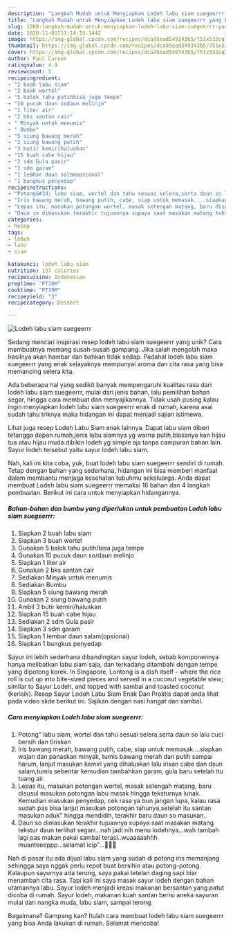 ```yaml
---
description: "Langkah Mudah untuk Menyiapkan Lodeh labu siam suegeerrr yang Enak"
title: "Langkah Mudah untuk Menyiapkan Lodeh labu siam suegeerrr yang Enak"
slug: 1260-langkah-mudah-untuk-menyiapkan-lodeh-labu-siam-suegeerrr-yang-enak
date: 2020-11-01T11:14:15.144Z
image: https://img-global.cpcdn.com/recipes/dca95ead549343b5/751x532cq70/lodeh-labu-siam-suegeerrr-foto-resep-utama.jpg
thumbnail: https://img-global.cpcdn.com/recipes/dca95ead549343b5/751x532cq70/lodeh-labu-siam-suegeerrr-foto-resep-utama.jpg
cover: https://img-global.cpcdn.com/recipes/dca95ead549343b5/751x532cq70/lodeh-labu-siam-suegeerrr-foto-resep-utama.jpg
author: Paul Carson
ratingvalue: 4.9
reviewcount: 5
recipeingredient:
- "2 buah labu siam"
- "3 buah wortel"
- "5 balok tahu putihbisa juga tempe"
- "10 pucuk daun sodaun melinjo"
- "1 liter air"
- "2 bks santan cair"
- " Minyak untuk menumis"
- " Bumbu"
- "5 siung bawang merah"
- "2 siung bawang putih"
- "3 butir kemirihaluskan"
- "15 buah cabe hijau"
- "2 sdm Gula pasir"
- "3 sdm garam"
- "1 lembar daun salamopsional"
- "1 bungkus penyedap"
recipeinstructions:
- "Potong&#34; labu siam, wortel dan tahu sesuai selera,serta daun so lalu cuci bersih dan tiriskan"
- "Iris bawang merah, bawang putih, cabe, siap untuk memasak....siapkan wajan dan panaskan minyak, tumis bawang merah dan putih sampai harum, lanjut masukan kemiri yang dihaluskan lalu irisan cabe dan dsun salam,tumis sebentar kemudian tambahkan garam, gula baru setelah itu tuang air."
- "Lepas itu, masukan potongan wortel, masak setengah matang, baru disusul masukan potongan labu masak hingga teksturnya lunak. Kemudian masukan penyedap, cek rasa ya bun jangan lupa, kalau rasa sudah pas bisa lanjut masukan potongan tahunya,setelah itu santan masukan aduk&#34; hingga mendidih, terakhir baru daun so masukan.."
- "Daun so dimasukan terakhir tujuannya supaya saat masakan matang tekstur daun terlihat segarr...nah jadi nih menu lodehnya...wah tambah lagi pas makan pakai sambal terasi..wuaaaaahhh muanteeeppp...selamat icip&#34;...🤤👩‍🍳"
categories:
- Resep
tags:
- lodeh
- labu
- siam

katakunci: lodeh labu siam 
nutrition: 137 calories
recipecuisine: Indonesian
preptime: "PT38M"
cooktime: "PT39M"
recipeyield: "3"
recipecategory: Dessert

---
```



![Lodeh labu siam suegeerrr](https://img-global.cpcdn.com/recipes/dca95ead549343b5/751x532cq70/lodeh-labu-siam-suegeerrr-foto-resep-utama.jpg)

Sedang mencari inspirasi resep lodeh labu siam suegeerrr yang unik? Cara membuatnya memang susah-susah gampang. Jika salah mengolah maka hasilnya akan hambar dan bahkan tidak sedap. Padahal lodeh labu siam suegeerrr yang enak selayaknya mempunyai aroma dan cita rasa yang bisa memancing selera kita.

Ada beberapa hal yang sedikit banyak mempengaruhi kualitas rasa dari lodeh labu siam suegeerrr, mulai dari jenis bahan, lalu pemilihan bahan segar, hingga cara membuat dan menyajikannya. Tidak usah pusing kalau ingin menyiapkan lodeh labu siam suegeerrr enak di rumah, karena asal sudah tahu triknya maka hidangan ini dapat menjadi sajian istimewa.

Lihat juga resep Lodeh Labu Siam enak lainnya. Dapat labu siam diberi tetangga depan rumah,jenis labu siamnya yg warna putih,biasanya kan hijau tua atau hijau muda.dibikin lodeh yg simple aja tanpa campuran bahan lain. Sayur lodeh tersebut yaitu sayur lodeh labu siam.


Nah, kali ini kita coba, yuk, buat lodeh labu siam suegeerrr sendiri di rumah. Tetap dengan bahan yang sederhana, hidangan ini bisa memberi manfaat dalam membantu menjaga kesehatan tubuhmu sekeluarga. Anda dapat membuat Lodeh labu siam suegeerrr memakai 16 bahan dan 4 langkah pembuatan. Berikut ini cara untuk menyiapkan hidangannya.

<!--inarticleads1-->

##### Bahan-bahan dan bumbu yang diperlukan untuk pembuatan Lodeh labu siam suegeerrr:

1. Siapkan 2 buah labu siam
1. Siapkan 3 buah wortel
1. Gunakan 5 balok tahu putih/bisa juga tempe
1. Gunakan 10 pucuk daun so/daun melinjo
1. Siapkan 1 liter air
1. Gunakan 2 bks santan cair
1. Sediakan  Minyak untuk menumis
1. Sediakan  Bumbu
1. Siapkan 5 siung bawang merah
1. Gunakan 2 siung bawang putih
1. Ambil 3 butir kemiri/haluskan
1. Siapkan 15 buah cabe hijau
1. Sediakan 2 sdm Gula pasir
1. Siapkan 3 sdm garam
1. Siapkan 1 lembar daun salam(opsional)
1. Siapkan 1 bungkus penyedap


Sayur ini lebih sederhana dibandingkan sayur lodeh, sebab komponennya hanya melibatkan labu siam saja, dan terkadang ditambahi dengan tempe yang dipotong korek. In Singapore, Lontong is a dish itself - where the rice roll is cut up into bite-sized pieces and served in a coconut vegetable stew; similar to Sayur Lodeh, and topped with sambal and toasted coconut (kerisik). Resep Sayur Lodeh Labu Siam Enak Dan Praktis dapat anda lihat pada video slide berikut ini. Sajikan dengan nasi hangat dan sambal. 

<!--inarticleads2-->

##### Cara menyiapkan Lodeh labu siam suegeerrr:

1. Potong&#34; labu siam, wortel dan tahu sesuai selera,serta daun so lalu cuci bersih dan tiriskan
1. Iris bawang merah, bawang putih, cabe, siap untuk memasak....siapkan wajan dan panaskan minyak, tumis bawang merah dan putih sampai harum, lanjut masukan kemiri yang dihaluskan lalu irisan cabe dan dsun salam,tumis sebentar kemudian tambahkan garam, gula baru setelah itu tuang air.
1. Lepas itu, masukan potongan wortel, masak setengah matang, baru disusul masukan potongan labu masak hingga teksturnya lunak. Kemudian masukan penyedap, cek rasa ya bun jangan lupa, kalau rasa sudah pas bisa lanjut masukan potongan tahunya,setelah itu santan masukan aduk&#34; hingga mendidih, terakhir baru daun so masukan..
1. Daun so dimasukan terakhir tujuannya supaya saat masakan matang tekstur daun terlihat segarr...nah jadi nih menu lodehnya...wah tambah lagi pas makan pakai sambal terasi..wuaaaaahhh muanteeeppp...selamat icip&#34;...🤤👩‍🍳


Nah di pasar itu ada dijual labu siam yang sudah di potong iris memanjang sehingga saya nggak perlu repot buat bersihin atau potong-potong. Kalaupun sayurnya ada terong, saya pakai tetelan daging sapi biar menambah cita rasa. Tapi kali ini saya masak sayur lodeh dengan bahan utamannya labu. Sayur lodeh menjadi kreasi makanan bersantan yang patut dicoba di rumah. Sayur lodeh, makanan kuah santan berisi aneka sayuran mulai dari nangka muda, labu siam, sampai terong. 

Bagaimana? Gampang kan? Itulah cara membuat lodeh labu siam suegeerrr yang bisa Anda lakukan di rumah. Selamat mencoba!
